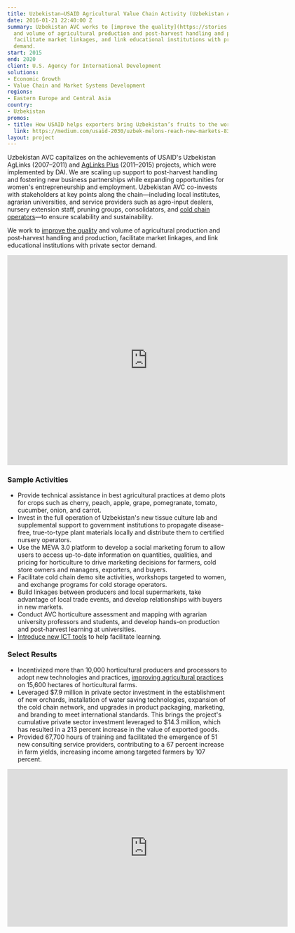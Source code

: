 ```yaml
---
title: Uzbekistan—USAID Agricultural Value Chain Activity (Uzbekistan AVC)
date: 2016-01-21 22:40:00 Z
summary: Uzbekistan AVC works to [improve the quality](https://stories.usaid.gov/trade-for-tomorrow/#page-1)
  and volume of agricultural production and post-harvest handling and production,
  facilitate market linkages, and link educational institutions with private sector
  demand.
start: 2015
end: 2020
client: U.S. Agency for International Development
solutions:
- Economic Growth
- Value Chain and Market Systems Development
regions:
- Eastern Europe and Central Asia
country:
- Uzbekistan
promos:
- title: How USAID helps exporters bring Uzbekistan’s fruits to the world
  link: https://medium.com/usaid-2030/uzbek-melons-reach-new-markets-8383480d4f2d
layout: project
---
```


Uzbekistan AVC capitalizes on the achievements of USAID's Uzbekistan AgLinks (2007–2011) and [AgLinks Plus](https://www.dai.com/our-work/projects/uzbekistan-aglinks-plus) (2011–2015) projects, which were implemented by DAI. We are scaling up support to post-harvest handling and fostering new business partnerships while expanding opportunities for women's entrepreneurship and employment. Uzbekistan AVC co-invests with stakeholders at key points along the chain—including local institutes, agrarian universities, and service providers such as agro-input dealers, nursery extension staff, pruning groups, consolidators, and [cold chain operators](http://dai-global-developments.com/articles/the-proliferation-of-cold-storage-in-uzbekistan/)—to ensure scalability and sustainability.

We work to [improve the quality](https://stories.usaid.gov/trade-for-tomorrow/#page-1) and volume of agricultural production and post-harvest handling and production, facilitate market linkages, and link educational institutions with private sector demand.

<iframe src="https://player.vimeo.com/video/387504205" width="640" height="480" frameborder="0" allow="autoplay; fullscreen" allowfullscreen></iframe>

### Sample Activities

* Provide technical assistance in best agricultural practices at demo plots for crops such as cherry, peach, apple, grape, pomegranate, tomato, cucumber, onion, and carrot.
* Invest in the full operation of Uzbekistan's new tissue culture lab and supplemental support to government institutions to propagate disease-free, true-to-type plant materials locally and distribute them to certified nursery operators.
* Use the MEVA 3.0 platform to develop a social marketing forum to allow users to access up-to-date information on quantities, qualities, and pricing for horticulture to drive marketing decisions for farmers, cold store owners and managers, exporters, and buyers.
* Facilitate cold chain demo site activities, workshops targeted to women, and exchange programs for cold storage operators.
* Build linkages between producers and local supermarkets, take advantage of local trade events, and develop relationships with buyers in new markets.
* Conduct AVC horticulture assessment and mapping with agrarian university professors and students, and develop hands-on production and post-harvest learning at universities.
* [Introduce new ICT tools](https://dai-global-digital.com/horticulturalist-chat-groups-and-youtube-q-and-as-an-uzbek-ict4ag-case-study.html?utm_source=daidotcom) to help facilitate learning.

### Select Results

* Incentivized more than 10,000 horticultural producers and processors to adopt new technologies and practices, [improving agricultural practices](https://www.youtube.com/watch?v=utcQNbBd_2g) on 15,600 hectares of horticultural farms. 
* Leveraged $7.9 million in private sector investment in the establishment of new orchards, installation of water saving technologies, expansion of the cold chain network, and upgrades in product packaging, marketing, and branding to meet international standards. This brings the project's cumulative private sector investment leveraged to $14.3 million, which has resulted in a 213 percent increase in the value of exported goods. 
* Provided 67,700 hours of training and facilitated the emergence of 51 new consulting service providers, contributing to a 67 percent increase in farm yields, increasing income among targeted farmers by 107 percent. 

<iframe src="https://player.vimeo.com/video/210491523" width="640" height="360" frameborder="0" webkitallowfullscreen mozallowfullscreen allowfullscreen></iframe>